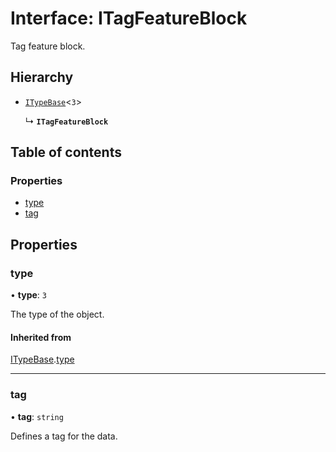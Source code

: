 # Interface: ITagFeatureBlock

Tag feature block.

## Hierarchy

- [`ITypeBase`](ITypeBase.md)<``3``\>

  ↳ **`ITagFeatureBlock`**

## Table of contents

### Properties

- [type](ITagFeatureBlock.md#type)
- [tag](ITagFeatureBlock.md#tag)

## Properties

### type

• **type**: ``3``

The type of the object.

#### Inherited from

[ITypeBase](ITypeBase.md).[type](ITypeBase.md#type)

___

### tag

• **tag**: `string`

Defines a tag for the data.
